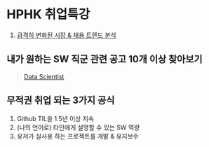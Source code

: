 # HPHK 취업특강

1. [급격히 변화된 시장 & 채용 트렌드 분석](./serise_1.md)



## 내가 원하는 SW 직군 관련 공고 10개 이상 찾아보기

> [Data Scientist](./research.md)





## 무적권 취업 되는 3가지 공식

1. Github TIL을 1.5년 이상 지속
2. (나의 언어로) 타인에게 설명할 수 있는 SW 역량
3. 유저가 실사용 하는 프로젝트를 개발 & 유지보수